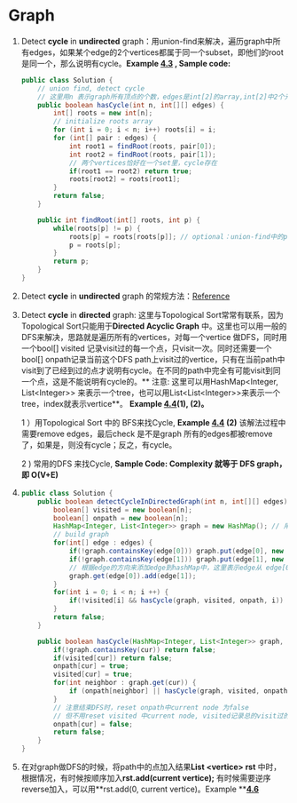 # Graph

1. Detect **cycle** in **undirected** graph：用union-find来解决，遍历graph中所有edges，如果某个edge的2个vertices都属于同一个subset，即他们的root是同一个，那么说明有cycle。**Example **[**4.3**](/43-graph-valid-tree.md)** , Sample code:**

   ```java
   public class Solution {
       // union find, detect cycle
       // 这里用n 表示graph所有顶点的个数，edges是int[2]的array,int[2]中2个元素，分别是edge的2个顶点
       public boolean hasCycle(int n, int[][] edges) {
           int[] roots = new int[n];
           // initialize roots array
           for (int i = 0; i < n; i++) roots[i] = i;
           for (int[] pair : edges) {
               int root1 = findRoot(roots, pair[0]);
               int root2 = findRoot(roots, pair[1]);
               // 两个vertices恰好在一个set里，cycle存在
               if(root1 == root2) return true;
               roots[root2] = roots[root1];
           }
           return false;
       }

       public int findRoot(int[] roots, int p) {
           while(roots[p] != p) {
               roots[p] = roots[roots[p]]; // optional：union-find中的path compression
               p = roots[p];
           }
           return p;
       }
   }
   ```

2. Detect **cycle** in **undirected** graph 的常规方法：[Reference](https://www.geeksforgeeks.org/detect-cycle-undirected-graph/)

3. Detect **cycle** in **directed** graph: 这里与Topological Sort常常有联系，因为Topological Sort只能用于**Directed Acyclic Graph** 中。这里也可以用一般的DFS来解决，思路就是遍历所有的vertices，对每一个vertice 做DFS，同时用一个bool\[\] visited 记录visit过的每一个点，只visit一次。同时还需要一个bool\[\] onpath记录当前这个DFS path上visit过的vertice，只有在当前path中visit到了已经到过的点才说明有cycle。在不同的path中完全有可能visit到同一个点，这是不能说明有cycle的。** 注意: 这里可以用HashMap&lt;Integer, List&lt;Integer&gt;&gt; 来表示一个tree，也可以用List&lt;List&lt;Integer&gt;&gt;来表示一个tree，index就表示vertice**。   **Example **[**4.4**](/44-course-schedule.md)**\(1\), \(2\)。**

   1 ）用Topological Sort 中的 BFS来找Cycle, **Example **[**4.4**](/44-course-schedule.md)** \(2\)** 该解法过程中需要remove edges，最后check 是不是graph 所有的edges都被remove了，如果是，则没有cycle；反之，有cycle。

   2 \)  常用的DFS 来找Cycle, **Sample Code: Complexity 就等于 DFS graph，即 O\(V+E\)**

4. ```java
   public class Solution {
       public boolean detectCycleInDirectedGraph(int n, int[][] edges) {
           boolean[] visited = new boolean[n];
           boolean[] onpath = new boolean[n];
           HashMap<Integer, List<Integer>> graph = new HashMap(); // 用hashMap来表示directed graph
           // build graph
           for(int[] edge : edges) {
               if(!graph.containsKey(edge[0])) graph.put(edge[0], new ArrayList());
               if(!graph.containsKey(edge[1])) graph.put(edge[1], new ArrayList());
               // 根据edge的方向来添加edge到hashMap中，这里表示edge从 edge[0] --> edge[1]
               graph.get(edge[0]).add(edge[1]); 
           }
           for(int i = 0; i < n; i ++) {
               if(!visited[i] && hasCycle(graph, visited, onpath, i)) return true;
           }
           return false;
       }

       public boolean hasCycle(HashMap<Integer, List<Integer>> graph, boolean[] visited, boolean[] onpath, int cur) {
           if(!graph.containsKey(cur)) return false;
           if(visited[cur]) return false;
           onpath[cur] = true;
           visited[cur] = true;
           for(int neighbor : graph.get(cur)) {
               if (onpath[neighbor] || hasCycle(graph, visited, onpath, neighbor)) return true;
           }
           // 注意结束DFS时，reset onpath中current node 为false
           // 但不用reset visited 中current node, visited记录总的visit过的vertice
           onpath[cur] = false;
           return false;
       }
   }
   ```
5. 在对graph做DFS的时候，将path中的点加入结果**List &lt;vertice&gt; rst** 中时，根据情况，有时候按顺序加入**rst.add\(current vertice\);** 有时候需要逆序reverse加入，可以用**rst.add\(0, current vertice\)。Example **[**4.6**](/46-reconstruct-itinerary.md)



